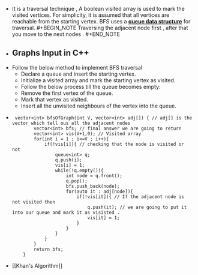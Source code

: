 - It is a traversal technique , 
  A boolean visited array is used to mark the visited vertices. For 
  simplicity, it is assumed that all vertices are reachable from the 
  starting vertex. BFS uses a [**queue data structure**](https://www.geeksforgeeks.org/queue-data-structure/) for traversal.
  #+BEGIN_NOTE
  Traversing the adjacent node first , after that you move to the next nodes . 
  #+END_NOTE
- Graphs Input in C++
	-
- Follow the below method to implement BFS traversal
	- Declare a queue and insert the starting vertex.
	- Initialize a visited array and mark the starting vertex as visited.
	- Follow the below process till the queue becomes empty:
	- Remove the first vertex of the queue.
	- Mark that vertex as visited.
	- Insert all the unvisited neighbours of the vertex into the queue.
- ```
   vector<int> bfsOfGraph(int V, vector<int> adj[]) { // adj[] is the vector which tell ous all the adjacent nodes
          vector<int> bfs; // final answer we are going to return 
          vector<int> vis(V+1,0); // Visited array 
          for(int i = 1 ; i<=V ; i++){
              if(!vis[i]){ // checking that the node is visited or not 
                  queue<int> q;
                  q.push(i);
                  vis[i] = 1;
                  while(!q.empty()){
                      int node = q.front();
                      q.pop();
                      bfs.push_back(node);
                      for(auto it : adj[node]){
                          if(!vis[it]){ // If the adjacent node is not visited then
                              q.push(it); // we are going to put it into our queue and mark it as visisted .
                              vis[it] = 1;
                          }
                      }
                  }
              }
          }
          return bfs;
      }
  ```
- [[Khan's Algorithm]]